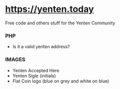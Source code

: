 # https://yenten.today
Free code and others stuff for the Yenten Community

### PHP
* Is it a valid yenten address?

### IMAGES
* Yenten Accepted Here
* Yenten Sigle (initials)
* Flat Coin logo (blue on grey and white on blue)